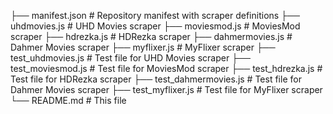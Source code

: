 ├── manifest.json          # Repository manifest with scraper definitions
├── uhdmovies.js           # UHD Movies scraper
├── moviesmod.js           # MoviesMod scraper
├── hdrezka.js             # HDRezka scraper
├── dahmermovies.js        # Dahmer Movies scraper
├── myflixer.js            # MyFlixer scraper
├── test_uhdmovies.js      # Test file for UHD Movies scraper
├── test_moviesmod.js      # Test file for MoviesMod scraper
├── test_hdrezka.js        # Test file for HDRezka scraper
├── test_dahmermovies.js   # Test file for Dahmer Movies scraper
├── test_myflixer.js       # Test file for MyFlixer scraper
└── README.md              # This file

